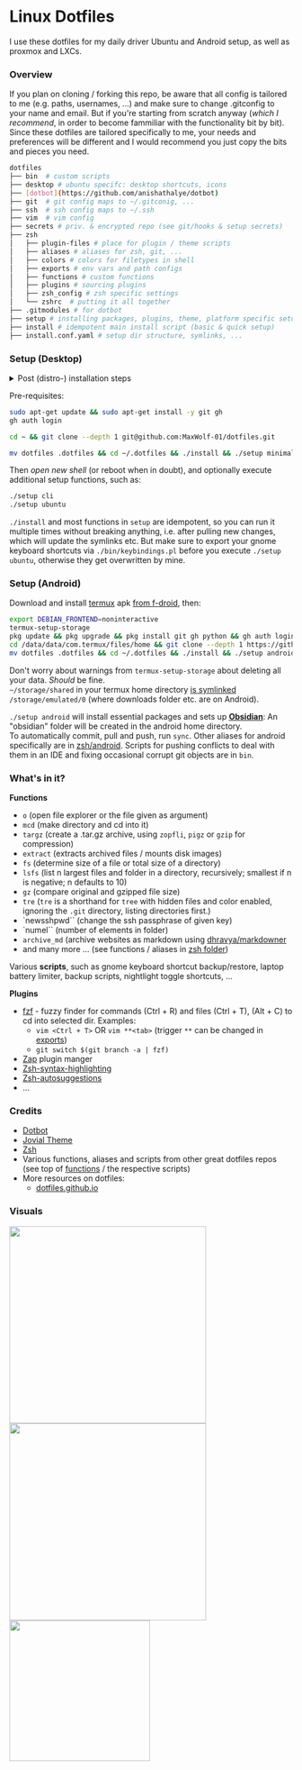 # Linux Dotfiles

I use these dotfiles for my daily driver Ubuntu and Android setup, as well as proxmox and LXCs.

### Overview

If you plan on cloning / forking this repo, be aware that all config is tailored to me (e.g. paths, usernames, ...) and make sure to change .gitconfig to your name and email.
But if you're starting from scratch anyway (_which I recommend_, in order to become fammiliar with the functionality bit by bit).
Since these dotfiles are tailored specifically to me, your needs and preferences will be different and I would recommend you just copy the bits and pieces you need.

```bash
dotfiles
├── bin  # custom scripts
├── desktop # ubuntu specifc: desktop shortcuts, icons
├── [dotbot](https://github.com/anishathalye/dotbot)
├── git  # git config maps to ~/.gitconig, ...
├── ssh  # ssh config maps to ~/.ssh
├── vim  # vim config
├── secrets # priv. & encrypted repo (see git/hooks & setup secrets)
├── zsh
│   ├── plugin-files # place for plugin / theme scripts
│   ├── aliases # aliases for zsh, git, ...
│   ├── colors # colors for filetypes in shell
│   ├── exports # env vars and path configs
│   ├── functions # custom functions
│   ├── plugins # sourcing plugins
│   ├── zsh_config # zsh specific settings
│   └── zshrc  # putting it all together
├── .gitmodules # for dotbot
├── setup # installing packages, plugins, theme, platform specific setups, ...
├── install # idempotent main install script (basic & quick setup)
├── install.conf.yaml # setup dir structure, symlinks, ...
```

### Setup (Desktop)

<details>
  <summary>Post (distro-) installation steps</summary>
  
  ```bash
sudo apt update && sudo apt full-upgrade
sudo apt autoremove && sudo apt clean
  ```
</details>

Pre-requisites:
```bash
sudo apt-get update && sudo apt-get install -y git gh
gh auth login
```

```bash
cd ~ && git clone --depth 1 git@github.com:MaxWolf-01/dotfiles.git
```

```bash
mv dotfiles .dotfiles && cd ~/.dotfiles && ./install && ./setup minimal 
```

Then *open new shell* (or reboot when in doubt), and optionally execute additional setup functions, such as:
```bash
./setup cli
./setup ubuntu
```

`./install` and most functions in `setup` are idempotent, so you can run it multiple times without breaking anything, i.e. after pulling new changes, which will update the symlinks etc.
But make sure to export your gnome keyboard shortcuts via `./bin/keybindings.pl` before you execute `./setup ubuntu`, otherwise they get overwritten by mine.

### Setup (Android)

Download and install [termux](https://github.com/termux/termux-app)
apk [from f-droid](https://f-droid.org/en/packages/com.termux/), then:
```bash
export DEBIAN_FRONTEND=noninteractive
termux-setup-storage
pkg update && pkg upgrade && pkg install git gh python && gh auth login
cd /data/data/com.termux/files/home && git clone --depth 1 https://github.com/MaxWolf-01/dotfiles.git
mv dotfiles .dotfiles && cd ~/.dotfiles && ./install && ./setup android
```
Don't worry about warnings from `termux-setup-storage` about deleting all your data. *Should* be fine.  
`~/storage/shared` in your termux home directory [is symlinked](https://android.stackexchange.com/a/185949) `/storage/emulated/0` (where downloads folder etc. are on Android).

`./setup android` will install essential packages and sets up [**Obsidian**](https://obsidian.md/):
An "obsidian" folder will be created in the android home directory.  
To automatically commit, pull and push, run `sync`.
Other aliases for android specifically are in [zsh/android](https://github.com/MaxWolf-01/dotfiles/tree/master/zsh/android).
Scripts for pushing conflicts to deal with them in an IDE and fixing occasional corrupt git objects are in `bin`.

### What's in it?

**Functions**

- `o` (open file explorer or the file given as argument)
- `mcd` (make directory and cd into it)
- `targz` (create a .tar.gz archive, using `zopfli`, `pigz` or `gzip` for compression)
- `extract` (extracts archived files / mounts disk images)
- `fs` (determine size of a file or total size of a directory)
- `lsfs` (list n largest files and folder in a directory, recursively; smallest if n is negative; n defaults to 10)
- `gz` (compare original and gzipped file size)
- `tre` (`tre` is a shorthand for `tree` with hidden files and color enabled, ignoring the `.git` directory, listing
  directories first.)
- `newsshpwd`` (change the ssh passphrase of given key)
- `numel`` (number of elements in folder)
- `archive_md` (archive websites as markdown using [dhravya/markdowner](https://github.com/dhravya/markdowner)
- and many more ... (see functions / aliases in [zsh folder](https://github.com/MaxWolf-01/dotfiles/tree/master/zsh))

Various **scripts**, such as gnome keyboard shortcut backup/restore, laptop battery limiter, backup scripts, nightlight
toggle shortcuts, ...

**Plugins**

- [fzf](https://github.com/junegunn/fzf) - fuzzy finder for commands (Ctrl + R) and files (Ctrl + T), (Alt + C) to cd
  into selected dir. Examples:
    - ``vim <Ctrl + T>`` OR ``vim **<tab>`` (trigger `**` can be changed
      in [exports](https://github.com/MaxWolf-01/dotfiles/blob/master/zsh/exports))
    - ``git switch $(git branch -a | fzf)``
- [Zap](https://github.com/zap-zsh/zap) plugin manger
- [Zsh-syntax-highlighting](https://github.com/zsh-users/zsh-syntax-highlighting)
- [Zsh-autosuggestions](https://github.com/zsh-users/zsh-autosuggestions)
- ...

### Credits

- [Dotbot](https://github.com/anishathalye/dotbot/tree/da928a4c6b65148bfda3138674da1730c143f396)
- [Jovial Theme](https://github.com/zthxxx/jovial)
- [Zsh](https://www.zsh.org/)
- Various functions, aliases and scripts from other great dotfiles repos (see top
  of [functions](https://github.com/MaxWolf-01/dotfiles/blob/master/zsh/functions) / the respective scripts)
- More resources on dotfiles:
    - [dotfiles.github.io](https://dotfiles.github.io/)

### Visuals

<img src="https://github-production-user-asset-6210df.s3.amazonaws.com/69987866/281566583-dbcb2895-8ae7-4ed0-9a7a-b31ae9e71a26.png" width="350">
<img src="https://user-images.githubusercontent.com/69987866/222906712-a760aab9-39dc-40aa-91e2-dd5e89290749.png" width="350">
<img src="https://github.com/MaxWolf-01/dotfiles/assets/69987866/54ade9f2-239f-427a-9888-d8469d0e3134" width="250">
